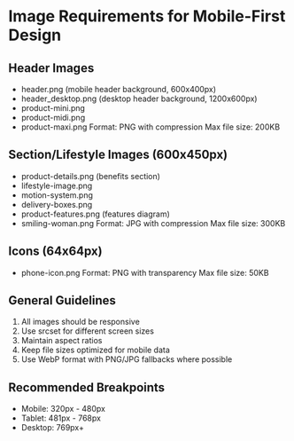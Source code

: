 
# Image Requirements for Mobile-First Design

## Header Images
- header.png (mobile header background, 600x400px)
- header_desktop.png (desktop header background, 1200x600px)
- product-mini.png
- product-midi.png
- product-maxi.png
Format: PNG with compression
Max file size: 200KB

## Section/Lifestyle Images (600x450px)
- product-details.png (benefits section)
- lifestyle-image.png
- motion-system.png
- delivery-boxes.png
- product-features.png (features diagram)
- smiling-woman.png
Format: JPG with compression
Max file size: 300KB

## Icons (64x64px)
- phone-icon.png
Format: PNG with transparency
Max file size: 50KB

## General Guidelines
1. All images should be responsive
2. Use srcset for different screen sizes
3. Maintain aspect ratios
4. Keep file sizes optimized for mobile data
5. Use WebP format with PNG/JPG fallbacks where possible

## Recommended Breakpoints
- Mobile: 320px - 480px
- Tablet: 481px - 768px
- Desktop: 769px+
